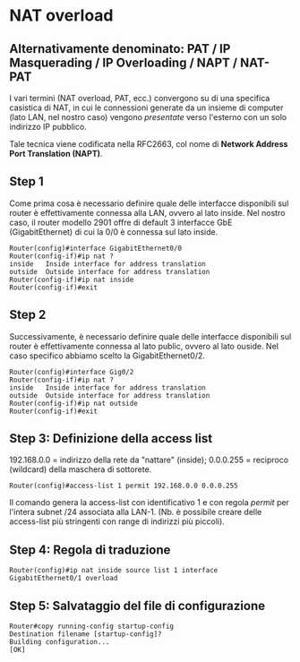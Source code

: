 # NAT overload

## Alternativamente denominato: PAT / IP Masquerading / IP Overloading / NAPT / NAT-PAT

I vari termini (NAT overload, PAT, ecc.) convergono su di una specifica casistica di NAT, in cui le connessioni generate da un insieme di computer (lato LAN, nel nostro caso) vengono *presentate* verso l'esterno con un solo indirizzo IP pubblico.

Tale tecnica viene codificata nella RFC2663, col nome di **Network Address Port Translation (NAPT)**.

## Step 1

Come prima cosa è necessario definire quale delle interfacce disponibili sul router è effettivamente connessa alla LAN, ovvero al lato inside.
Nel nostro caso, il router modello 2901 offre di default 3 interfacce GbE (GigabitEthernet) di cui la 0/0 è connessa sul lato inside.

    Router(config)#interface GigabitEthernet0/0
    Router(config-if)#ip nat ?
    inside   Inside interface for address translation
    outside  Outside interface for address translation
    Router(config-if)#ip nat inside
    Router(config-if)#exit

## Step 2

Successivamente, è necessario definire quale delle interfacce disponibili sul router è effettivamente connessa al lato public, ovvero al lato ouside. Nel caso specifico abbiamo scelto la GigabitEthernet0/2.

    Router(config)#interface Gig0/2
    Router(config-if)#ip nat ?
    inside   Inside interface for address translation
    outside  Outside interface for address translation
    Router(config-if)#ip nat outside
    Router(config-if)#exit

## Step 3: Definizione della access list

192.168.0.0 = indirizzo della rete da "nattare" (inside);
0.0.0.255 = reciproco (wildcard) della maschera di sottorete.

    Router(config)#access-list 1 permit 192.168.0.0 0.0.0.255

Il comando genera la access-list con identificativo 1 e con regola *permit* per l'intera subnet /24 associata alla LAN-1.
(Nb. è possibile creare delle access-list più stringenti con range di indirizzi più piccoli).

## Step 4: Regola di traduzione

    Router(config)#ip nat inside source list 1 interface GigabitEthernet0/1 overload

## Step 5: Salvataggio del file di configurazione

    Router#copy running-config startup-config
    Destination filename [startup-config]?
    Building configuration...
    [OK]
